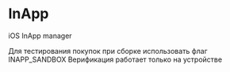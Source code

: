 InApp
=====

iOS InApp manager

Для тестирования покупок при сборке использовать флаг INAPP_SANDBOX
Верификация работает только на устройстве
